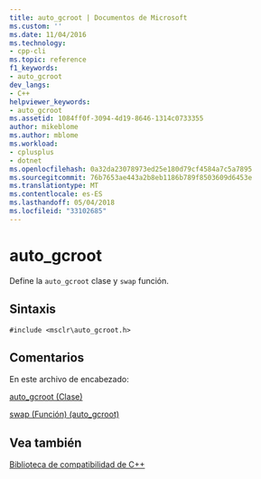 ```yaml
---
title: auto_gcroot | Documentos de Microsoft
ms.custom: ''
ms.date: 11/04/2016
ms.technology:
- cpp-cli
ms.topic: reference
f1_keywords:
- auto_gcroot
dev_langs:
- C++
helpviewer_keywords:
- auto_gcroot
ms.assetid: 1084ff0f-3094-4d19-8646-1314c0733355
author: mikeblome
ms.author: mblome
ms.workload:
- cplusplus
- dotnet
ms.openlocfilehash: 0a32da23078973ed25e180d79cf4584a7c5a7895
ms.sourcegitcommit: 76b7653ae443a2b8eb1186b789f8503609d6453e
ms.translationtype: MT
ms.contentlocale: es-ES
ms.lasthandoff: 05/04/2018
ms.locfileid: "33102685"
---
```

# <a name="autogcroot"></a>auto_gcroot
Define la `auto_gcroot` clase y `swap` función.  
  
## <a name="syntax"></a>Sintaxis  
  
```  
#include <msclr\auto_gcroot.h>  
```  
  
## <a name="remarks"></a>Comentarios  
 En este archivo de encabezado:  
  
 [auto_gcroot (Clase)](../dotnet/auto-gcroot-class.md)  
  
 [swap (Función) (auto_gcroot)](../dotnet/swap-function-auto-gcroot.md)  
  
## <a name="see-also"></a>Vea también  
 [Biblioteca de compatibilidad de C++](../dotnet/cpp-support-library.md)